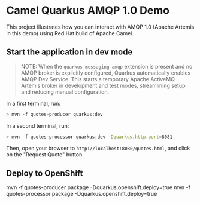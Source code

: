 Camel Quarkus AMQP 1.0 Demo
============================

This project illustrates how you can interact with AMQP 1.0 (Apache Artemis in this demo) using Red Hat build of Apache Camel.

## Start the application in dev mode

> NOTE: When the `quarkus-messaging-amqp` extension is present and no AMQP broker is explicitly configured, Quarkus automatically enables AMQP Dev Service. This starts a temporary Apache ActiveMQ Artemis broker in development and test modes, streamlining setup and reducing manual configuration.

In a first terminal, run:

```bash
> mvn -f quotes-producer quarkus:dev
```

In a second terminal, run:

```bash
> mvn -f quotes-processor quarkus:dev -Dquarkus.http.port=8081
```  

Then, open your browser to `http://localhost:8080/quotes.html`, and click on the "Request Quote" button.

## Deploy to OpenShift

mvn -f quotes-producer package -Dquarkus.openshift.deploy=true
mvn -f quotes-processor package -Dquarkus.openshift.deploy=true